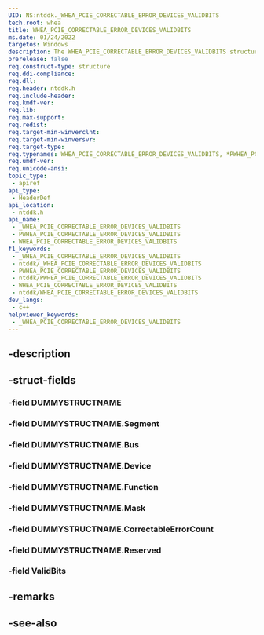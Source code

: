 ```yaml
---
UID: NS:ntddk._WHEA_PCIE_CORRECTABLE_ERROR_DEVICES_VALIDBITS
tech.root: whea
title: WHEA_PCIE_CORRECTABLE_ERROR_DEVICES_VALIDBITS
ms.date: 01/24/2022
targetos: Windows
description: The WHEA_PCIE_CORRECTABLE_ERROR_DEVICES_VALIDBITS structure...
prerelease: false
req.construct-type: structure
req.ddi-compliance: 
req.dll: 
req.header: ntddk.h
req.include-header: 
req.kmdf-ver: 
req.lib: 
req.max-support: 
req.redist: 
req.target-min-winverclnt: 
req.target-min-winversvr: 
req.target-type: 
req.typenames: WHEA_PCIE_CORRECTABLE_ERROR_DEVICES_VALIDBITS, *PWHEA_PCIE_CORRECTABLE_ERROR_DEVICES_VALIDBITS
req.umdf-ver: 
req.unicode-ansi: 
topic_type:
 - apiref
api_type:
 - HeaderDef
api_location:
 - ntddk.h
api_name:
 - _WHEA_PCIE_CORRECTABLE_ERROR_DEVICES_VALIDBITS
 - PWHEA_PCIE_CORRECTABLE_ERROR_DEVICES_VALIDBITS
 - WHEA_PCIE_CORRECTABLE_ERROR_DEVICES_VALIDBITS
f1_keywords:
 - _WHEA_PCIE_CORRECTABLE_ERROR_DEVICES_VALIDBITS
 - ntddk/_WHEA_PCIE_CORRECTABLE_ERROR_DEVICES_VALIDBITS
 - PWHEA_PCIE_CORRECTABLE_ERROR_DEVICES_VALIDBITS
 - ntddk/PWHEA_PCIE_CORRECTABLE_ERROR_DEVICES_VALIDBITS
 - WHEA_PCIE_CORRECTABLE_ERROR_DEVICES_VALIDBITS
 - ntddk/WHEA_PCIE_CORRECTABLE_ERROR_DEVICES_VALIDBITS
dev_langs:
 - c++
helpviewer_keywords:
 - _WHEA_PCIE_CORRECTABLE_ERROR_DEVICES_VALIDBITS
---
```


## -description

## -struct-fields

### -field DUMMYSTRUCTNAME

### -field DUMMYSTRUCTNAME.Segment

### -field DUMMYSTRUCTNAME.Bus

### -field DUMMYSTRUCTNAME.Device

### -field DUMMYSTRUCTNAME.Function

### -field DUMMYSTRUCTNAME.Mask

### -field DUMMYSTRUCTNAME.CorrectableErrorCount

### -field DUMMYSTRUCTNAME.Reserved

### -field ValidBits

## -remarks

## -see-also

